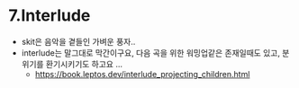 # 7.Interlude
- skit은 음악을 곁들인 가벼운 풍자.. 
- interlude는 말그대로 막간이구요, 다음 곡을 위한 워밍업같은 존재일때도 있고, 분위기를 환기시키기도 하고요 ...
  - https://book.leptos.dev/interlude_projecting_children.html

